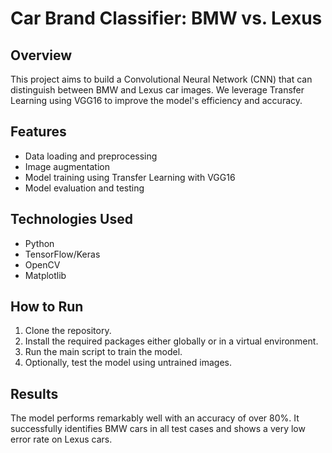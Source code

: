 # Car Brand Classifier: BMW vs. Lexus

## Overview

This project aims to build a Convolutional Neural Network (CNN) that can distinguish between BMW and Lexus car images. We leverage Transfer Learning using VGG16 to improve the model's efficiency and accuracy. 

## Features

- Data loading and preprocessing
- Image augmentation
- Model training using Transfer Learning with VGG16
- Model evaluation and testing

## Technologies Used

- Python
- TensorFlow/Keras
- OpenCV
- Matplotlib

## How to Run

1. Clone the repository.
2. Install the required packages either globally or in a virtual environment.
3. Run the main script to train the model.
4. Optionally, test the model using untrained images.

## Results

The model performs remarkably well with an accuracy of over 80%. It successfully identifies BMW cars in all test cases and shows a very low error rate on Lexus cars.
